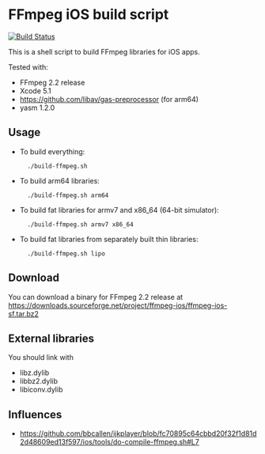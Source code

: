 # FFmpeg iOS build script

[![Build Status](https://travis-ci.org/kewlbear/FFmpeg-iOS-build-script.png?branch=master)](https://travis-ci.org/kewlbear/FFmpeg-iOS-build-script)

This is a shell script to build FFmpeg libraries for iOS apps.

Tested with:

* FFmpeg 2.2 release
* Xcode 5.1
* https://github.com/libav/gas-preprocessor (for arm64)
* yasm 1.2.0

## Usage

* To build everything:

        ./build-ffmpeg.sh

* To build arm64 libraries:

        ./build-ffmpeg.sh arm64

* To build fat libraries for armv7 and x86_64 (64-bit simulator):

        ./build-ffmpeg.sh armv7 x86_64

* To build fat libraries from separately built thin libraries:

        ./build-ffmpeg.sh lipo

## Download

You can download a binary for FFmpeg 2.2 release at https://downloads.sourceforge.net/project/ffmpeg-ios/ffmpeg-ios-sf.tar.bz2

## External libraries

You should link with

* libz.dylib
* libbz2.dylib
* libiconv.dylib

## Influences

* https://github.com/bbcallen/ijkplayer/blob/fc70895c64cbbd20f32f1d81d2d48609ed13f597/ios/tools/do-compile-ffmpeg.sh#L7
